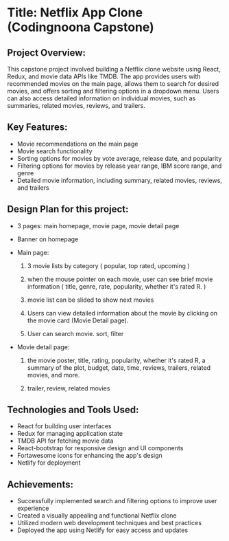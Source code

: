 # Title: Netflix App Clone (Codingnoona Capstone)

## Project Overview:
This capstone project involved building a Netflix clone website using React, Redux, and movie data APIs like TMDB. The app provides users with recommended movies on the main page, allows them to search for desired movies, and offers sorting and filtering options in a dropdown menu. Users can also access detailed information on individual movies, such as summaries, related movies, reviews, and trailers.

## Key Features:

* Movie recommendations on the main page
* Movie search functionality
* Sorting options for movies by vote average, release date, and popularity
* Filtering options for movies by release year range, IBM score range, and genre
* Detailed movie information, including summary, related movies, reviews, and trailers

## Design Plan for this project:
* 3 pages: main homepage, movie page, movie detail page
* Banner on homepage
* Main page:

    1. 3 movie lists by category ( popular, top rated, upcoming )
    
    2. when the mouse pointer on each movie, user can see brief movie information ( title, genre, rate, popularity, whether it's rated R. )
    
    3. movie list can be slided to show next movies
    
    4. Users can view detailed information about the movie by clicking on the movie card (Movie Detail page).
    
    5. User can search movie. sort, filter
    
* Movie detail page:
    1. the movie poster, title, rating, popularity, whether it's rated R, a summary of the plot, budget, date, time, reviews, trailers, related movies, and more.
    
    2. trailer, review, related movies


## Technologies and Tools Used:

* React for building user interfaces
* Redux for managing application state
* TMDB API for fetching movie data
* React-bootstrap for responsive design and UI components
* Fortawesome icons for enhancing the app's design
* Netlify for deployment


## Achievements:

* Successfully implemented search and filtering options to improve user experience
* Created a visually appealing and functional Netflix clone
* Utilized modern web development techniques and best practices
* Deployed the app using Netlify for easy access and updates

